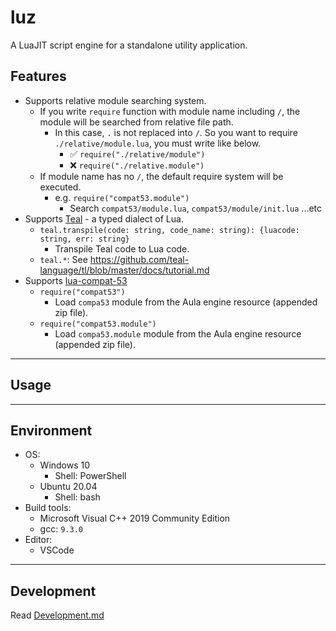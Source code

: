 # luz

A LuaJIT script engine for a standalone utility application.

## Features

- Supports relative module searching system.
    - If you write `require` function with module name including `/`, the module will be searched from relative file path.
        - In this case, `.` is not replaced into `/`. So you want to require `./relative/module.lua`, you must write like below.
            - ✅ `require("./relative/module")`
            - ❌ `require("./relative.module")`
    - If module name has no `/`, the default require system will be executed.
        - e.g. `require("compat53.module")`
            - Search `compat53/module.lua`, `compat53/module/init.lua` ...etc
- Supports [Teal](https://github.com/teal-language/tl) - a typed dialect of Lua.
    - `teal.transpile(code: string, code_name: string): {luacode: string, err: string}`
        - Transpile Teal code to Lua code.
    - `teal.*`: See https://github.com/teal-language/tl/blob/master/docs/tutorial.md
- Supports [lua-compat-53](https://github.com/keplerproject/lua-compat-5.3)
    - `require("compat53")`
        - Load `compa53` module from the Aula engine resource (appended zip file). 
    - `require("compat53.module")`
        - Load `compa53.module` module from the Aula engine resource (appended zip file).

***

## Usage

***

## Environment

- OS:
    - Windows 10
        - Shell: PowerShell
    - Ubuntu 20.04
        - Shell: bash
- Build tools:
    - Microsoft Visual C++ 2019 Community Edition
    - gcc: `9.3.0`
- Editor:
    - VSCode

***

## Development

Read [Development.md](./Development.md)
